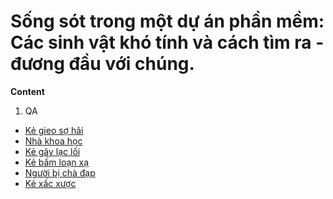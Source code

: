 # Sống sót trong một dự án phần mềm: Các sinh vật khó tính và cách tìm ra - đương đầu với chúng.

**Content**

1. QA
  * [Kẻ gieo sợ hãi](/QA_ke_gieo_so_hai)
  * [Nhà khoa học](/QA_nha_khoa_hoc)
  * [Kẻ gây lạc lối](/QA_ke_gay_lac_loi)
  * [Kẻ bấm loạn xạ](/QA_ke_bam_loan_xa)
  * [Người bị chà đạp](/QA_nguoi_bi_cha_dap)
  * [Kẻ xấc xược](/QA_ke_xac_xuoc)

  